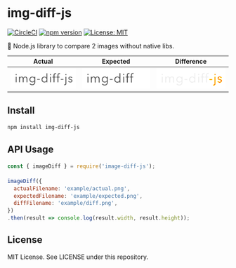 # img-diff-js

[![CircleCI](https://circleci.com/gh/reg-viz/img-diff-js.svg?style=svg)](https://circleci.com/gh/reg-viz/img-diff-js)
[![npm version](https://badge.fury.io/js/img-diff-js.svg)](https://badge.fury.io/js/img-diff-js)
[![License: MIT](https://img.shields.io/badge/License-MIT-blue.svg)](https://opensource.org/licenses/MIT)


:art: Node.js library to compare 2 images without native libs.

| Actual | Expected | Difference |
|:---:|:---:|:---:|
| ![actual](example/actual.png) | ![expected](example/expected.png) | ![diff](example/diff.png) |

## Install

```sh
npm install img-diff-js
```

## API Usage

```js
const { imageDiff } = require('image-diff-js');

imageDiff({
  actualFilename: 'example/actual.png',
  expectedFilename: 'example/expected.png',
  diffFilename: 'example/diff.png',
})
.then(result => console.log(result.width, result.height));
```

## License

MIT License. See LICENSE under this repository.
